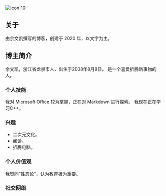 ![icon|10](https://s3.ax1x.com/2020/12/06/DXkCfP.jpg)
## 关于
由余文凯撰写的博客，创建于 2020 年，以文字为主。
<!-- .slide vertical=true -->
## 博主简介
余文凯，浙江省龙泉市人，出生于2008年8月9日。
是一个喜爱折腾新事物的人。
<!-- .slide vertical=true -->

### 个人技能
我对 Microsoft Office 较为掌握，正在对 Markdown 进行探索。
我现在正在学习C++。
<!-- .slide vertical=true -->

### 兴趣
 - 二次元文化。
 - 阅读。
 - 折腾电脑。
<!-- .slide vertical=true -->

### 个人价值观
我赞同“性恶论”，认为教育极为重要。
<!-- .slide vertical=true -->

### 社交网络
  <a href="mailto:mickey5618@outlook.com">
    <i class="fas fa-envelope"></i>
  </a>
  <a href="https://github.com/iaknew">
    <i class="fab fa-github"></i>
  </a>
  <a href="https://weibo.com/yuxiaokai5618">
    <i class="fab fa-weibo"></i>
  </a>
  <a href="http://wpa.qq.com/msgrd?v=3&uin=3498735386&site=qq&menu=yes">
    <i class="fab fa-qq"></i>
